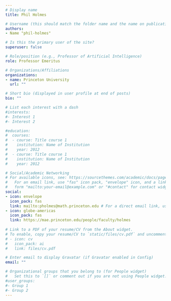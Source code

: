 ```yaml
---
# Display name
title: Phil Holmes

# Username (this should match the folder name and the name on publications)
authors:
- Name "phil-holmes"

# Is this the primary user of the site?
superuser: false

# Role/position (e.g., Professor of Artificial Intelligence)
role: Professor Emeritus

# Organizations/Affiliations
organizations:
- name: Princeton University
  url: ""

# Short bio (displayed in user profile at end of posts)
bio: ""

# List each interest with a dash
#interests:
#- Interest 1
#- Interest 2

#education:
#  courses:
#  - course: Title course 1
#    institution: Name of Institution
#    year: 2012
#  - course: Title course 1
#    institution: Name of Institution
#    year: 2012

# Social/Academic Networking
# For available icons, see: https://sourcethemes.com/academic/docs/page-builder/#icons
#   For an email link, use "fas" icon pack, "envelope" icon, and a link in the
#   form "mailto:your-email@example.com" or "#contact" for contact widget.
social:
- icon: envelope
  icon_pack: fas
  link: mailto:pholmes@math.princeton.edu # For a direct email link, use "mailto:test@example.org".
- icon: globe-americas
  icon_pack: fas
  link: https://mae.princeton.edu/people/faculty/holmes
    
# Link to a PDF of your resume/CV from the About widget.
# To enable, copy your resume/CV to `static/files/cv.pdf` and uncomment the lines below.
# - icon: cv
#   icon_pack: ai
#   link: files/cv.pdf

# Enter email to display Gravatar (if Gravatar enabled in Config)
email: ""

# Organizational groups that you belong to (for People widget)
#   Set this to `[]` or comment out if you are not using People widget.
#user_groups:
#- Group 1
#- Group 2
---
```


